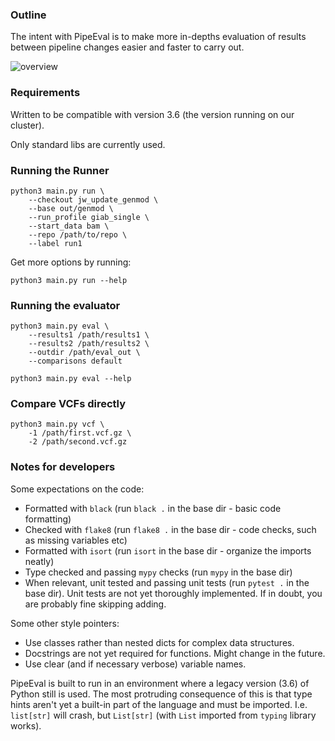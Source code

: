 ### Outline

The intent with PipeEval is to make more in-depths evaluation of results between pipeline changes easier and faster to carry out.

![overview](doc/pipeeval_overview.png)

### Requirements

Written to be compatible with version 3.6 (the version running on our cluster).

Only standard libs are currently used.

### Running the Runner

```{python}
python3 main.py run \
    --checkout jw_update_genmod \
    --base out/genmod \
    --run_profile giab_single \
    --start_data bam \
    --repo /path/to/repo \
    --label run1
```

Get more options by running:

```
python3 main.py run --help
```

### Running the evaluator

```{python}
python3 main.py eval \
    --results1 /path/results1 \
    --results2 /path/results2 \
    --outdir /path/eval_out \
    --comparisons default
```

```
python3 main.py eval --help
```

### Compare VCFs directly

```{python}
python3 main.py vcf \
    -1 /path/first.vcf.gz \
    -2 /path/second.vcf.gz
```

### Notes for developers

Some expectations on the code:

* Formatted with `black` (run `black .` in the base dir - basic code formatting)
* Checked with `flake8` (run `flake8 .` in the base dir - code checks, such as missing variables etc)
* Formatted with `isort` (run `isort` in the base dir - organize the imports neatly)
* Type checked and passing `mypy` checks (run `mypy` in the base dir)
* When relevant, unit tested and passing unit tests (run `pytest .` in the base dir). Unit tests are not yet thoroughly implemented. If in doubt, you are probably fine skipping adding.

Some other style pointers:

* Use classes rather than nested dicts for complex data structures.
* Docstrings are not yet required for functions. Might change in the future.
* Use clear (and if necessary verbose) variable names.

PipeEval is built to run in an environment where a legacy version (3.6) of Python still is used.
The most protruding consequence of this is that type hints aren't yet a built-in part of the language and must be imported. I.e. `list[str]` will crash, but `List[str]` (with `List` imported from `typing` library works).

